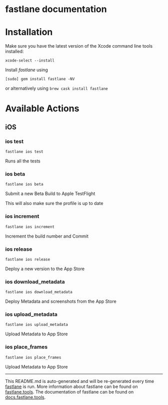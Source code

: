 fastlane documentation
================
# Installation

Make sure you have the latest version of the Xcode command line tools installed:

```
xcode-select --install
```

Install _fastlane_ using
```
[sudo] gem install fastlane -NV
```
or alternatively using `brew cask install fastlane`

# Available Actions
## iOS
### ios test
```
fastlane ios test
```
Runs all the tests
### ios beta
```
fastlane ios beta
```
Submit a new Beta Build to Apple TestFlight

This will also make sure the profile is up to date
### ios increment
```
fastlane ios increment
```
Increment the build number and Commit
### ios release
```
fastlane ios release
```
Deploy a new version to the App Store
### ios download_metadata
```
fastlane ios download_metadata
```
Deploy Metadata and screenshots from the App Store
### ios upload_metadata
```
fastlane ios upload_metadata
```
Upload Metadata to App Store
### ios place_frames
```
fastlane ios place_frames
```
Upload Metadata to App Store

----

This README.md is auto-generated and will be re-generated every time [fastlane](https://fastlane.tools) is run.
More information about fastlane can be found on [fastlane.tools](https://fastlane.tools).
The documentation of fastlane can be found on [docs.fastlane.tools](https://docs.fastlane.tools).
